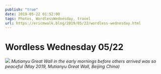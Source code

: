 ```yaml
---
publish: "true"
date: 2019-05-22 01:52:00
tags: Photos, WordlessWednesday, travel
url: https://ericmwalk.blog/2019/05/22/wordless-wednesday.html
---
```


# Wordless Wednesday 05/22

![](https://ericmwalk.blog/uploads/2021/2d824e9043.jpg)
*Mutianyu Great Wall in the early mornings before others arrived was so peaceful (May 2019, Mutianyu Great Wall, Beijing China)*
